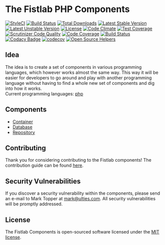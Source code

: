 # The Fistlab PHP Components

[![StyleCI](https://styleci.io/repos/67337527/shield?style=flat)](https://styleci.io/repos/67337527)
[![Build Status](https://travis-ci.org/fistlab/php.svg)](https://travis-ci.org/fistlab/php)
[![Total Downloads](https://poser.pugx.org/fistlab/php/d/total.svg)](https://packagist.org/packages/fistlab/php)
[![Latest Stable Version](https://poser.pugx.org/fistlab/php/v/stable.svg)](https://packagist.org/packages/fistlab/php)
[![Latest Unstable Version](https://poser.pugx.org/fistlab/php/v/unstable.svg)](https://packagist.org/packages/fistlab/php)
[![License](https://poser.pugx.org/fistlab/php/license.svg)](https://packagist.org/packages/fistlab/php)
[![Code Climate](https://codeclimate.com/github/fistlab/php/badges/gpa.svg)](https://codeclimate.com/github/fistlab/php)
[![Test Coverage](https://codeclimate.com/github/fistlab/php/badges/coverage.svg)](https://codeclimate.com/github/fistlab/php/coverage)
[![Scrutinizer Code Quality](https://scrutinizer-ci.com/g/fistlab/php/badges/quality-score.png?b=master)](https://scrutinizer-ci.com/g/fistlab/php/?branch=master)
[![Code Coverage](https://scrutinizer-ci.com/g/fistlab/php/badges/coverage.png?b=master)](https://scrutinizer-ci.com/g/fistlab/php/?branch=master)
[![Build Status](https://scrutinizer-ci.com/g/fistlab/php/badges/build.png?b=master)](https://scrutinizer-ci.com/g/fistlab/php/build-status/master)
[![Codacy Badge](https://api.codacy.com/project/badge/Grade/17d30f51b41c432293de5ff2d4a75bf8)](https://www.codacy.com/app/marktopper/php?utm_source=github.com&amp;utm_medium=referral&amp;utm_content=fistlab/php&amp;utm_campaign=Badge_Grade)
[![codecov](https://codecov.io/gh/fistlab/php/branch/master/graph/badge.svg)](https://codecov.io/gh/fistlab/php)
[![Open Source Helpers](https://www.codetriage.com/fistlab/php/badges/users.svg)](https://www.codetriage.com/fistlab/php)

## Idea

The idea is to create a set of components in various programming languages, which however works almost the same way. This way it will be easier for developers to go around and play with another programming language without having to find a whole new set of components and dig into how it works.    
Current programming languages: [php](https://github.com/fistlab/php)

## Components

* [Container](https://github.com/fistphp/container)
* [Database](https://github.com/fistphp/database)
* [Repository](https://github.com/fistphp/repository)

## Contributing

Thank you for considering contributing to the Fistlab components! The contribution guide can be found [here](https://github.com/fistlab/php/blob/master/contributing.md).

## Security Vulnerabilities

If you discover a security vulnerability within the components, please send an e-mail to Mark Topper at mark@ulties.com. All security vulnerabilities will be promptly addressed.

## License

The Fistlab Components is open-sourced software licensed under the [MIT license](http://opensource.org/licenses/MIT).
